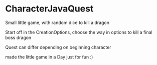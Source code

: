 # CharacterJavaQuest
Small little game, with random dice to kill a dragon

Start off in the CreationOptions, choose the way in options to kill a final boss dragon

Quest can differ depending on beginning character 

made the little game in a Day just for fun  :)
